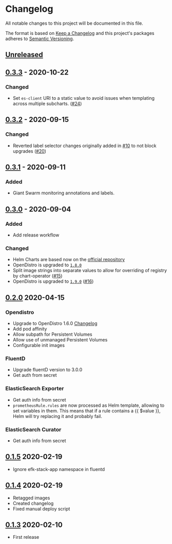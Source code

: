 # Changelog

All notable changes to this project will be documented in this file.

The format is based on [Keep a Changelog](http://keepachangelog.com/en/1.0.0/)
and this project's packages adheres to [Semantic Versioning](http://semver.org/spec/v2.0.0.html).

## [Unreleased]

## [0.3.3] - 2020-10-22

### Changed

- Set `es-client` URI to a static value to avoid issues when templating across multiple subcharts. ([#24](https://github.com/giantswarm/efk-stack-app/pull/24))

## [0.3.2] - 2020-09-15

### Changed

- Reverted label selector changes originally added in [#10](https://github.com/giantswarm/efk-stack-app/pull/10) to not block upgrades ([#20](https://github.com/giantswarm/efk-stack-app/pull/20))

## [0.3.1] - 2020-09-11

### Added

- Giant Swarm monitoring annotations and labels.

## [0.3.0] - 2020-09-04

### Added

- Add release workflow

### Changed

- Helm Charts are based now on the [official repository](https://github.com/opendistro-for-elasticsearch/opendistro-build/tree/master/helm)
- OpenDistro is upgraded to [`1.8.0`](https://github.com/opendistro-for-elasticsearch/opendistro-build/blob/master/release-notes/opendistro-for-elasticsearch-release-notes-1.8.0.md)
- Split image strings into separate values to allow for overriding of registry by chart-operator ([#15](https://github.com/giantswarm/efk-stack-app/pull/15))
- OpenDistro is upgraded to [`1.9.0`](https://github.com/opendistro-for-elasticsearch/opendistro-build/blob/master/release-notes/opendistro-for-elasticsearch-release-notes-1.9.0.md) ([#16](https://github.com/giantswarm/efk-stack-app/pull/16))

## [0.2.0] 2020-04-15
### Opendistro
- Upgrade to OpenDistro 1.6.0 [Changelog](https://github.com/opendistro-for-elasticsearch/opendistro-build/blob/master/release-notes/release-notes-odfe-1.6.0.md)
- Add pod affinity
- Allow subpath for Persistent Volumes
- Allow use of unmanaged Persistent Volumes
- Configurable init images

### FluentD
- Upgrade fluentD version to 3.0.0
- Get auth from secret

### ElasticSearch Exporter
- Get auth info from secret
- `prometheusRule.rules` are now processed as Helm template, allowing to set variables in them. This means that if a rule contains a {{ $value }}, Helm will try replacing it and probably fail.

### ElasticSearch Curator
- Get auth info from secret

## [0.1.5] 2020-02-19
- Ignore efk-stack-app namespace in fluentd

## [0.1.4] 2020-02-19
- Retagged images
- Created changelog
- Fixed manual deploy script

## [0.1.3] 2020-02-10
- First release

[Unreleased]: https://github.com/giantswarm/efk-stack-app/compare/v0.3.3...HEAD
[0.3.3]: https://github.com/giantswarm/efk-stack-app/compare/v0.3.2...v0.3.3
[0.3.2]: https://github.com/giantswarm/efk-stack-app/compare/v0.3.1...v0.3.2
[0.3.1]: https://github.com/giantswarm/efk-stack-app/compare/v0.3.0...v0.3.1
[0.3.0]: https://github.com/giantswarm/efk-stack-app/compare/v0.2.0...v0.3.0
[0.2.0]: https://github.com/giantswarm/efk-stack-app/compare/v0.1.5...v0.2.0
[0.1.5]: https://github.com/giantswarm/efk-stack-app/compare/v0.1.4..v0.1.5
[0.1.4]: https://github.com/giantswarm/efk-stack-app/compare/v0.1.3..v0.1.4
[0.1.3]: https://github.com/giantswarm/efk-stack-app/releases/tag/v0.1.3
